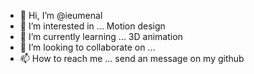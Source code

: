 - 👋 Hi, I’m @ieumenal
- 👀 I’m interested in ... Motion design
- 🌱 I’m currently learning ... 3D animation
- 💞️ I’m looking to collaborate on ... 
- 📫 How to reach me ... send an message on my github

<!---
ieumenal/ieumenal is a ✨ special ✨ repository because its `README.md` (this file) appears on your GitHub profile.
You can click the Preview link to take a look at your changes.
--->
